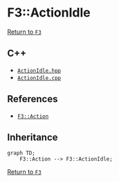 # F3::ActionIdle

[Return to `F3`](/docs/F3.md)

## C++

- [`ActionIdle.hpp`](/c++/include/ActionIdle.hpp)
- [`ActionIdle.cpp`](/c++/source/ActionIdle.cpp)

## References

- [`F3::Action`](/docs/F3/Action.md)

## Inheritance

```mermaid
graph TD;
    F3::Action --> F3::ActionIdle;
```

[Return to `F3`](/docs/F3.md)